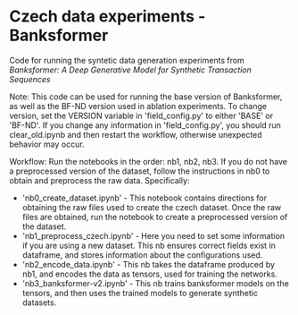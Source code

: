 # Czech data experiments - Banksformer

Code for running the syntetic data generation experiments from *Banksformer: A Deep Generative Model for Synthetic Transaction Sequences* 

Note: This code can be used for running the base version of Banksformer, as well as the BF-ND version used in ablation experiments. To change version, set the VERSION variable in 'field_config.py' to either 'BASE' or 'BF-ND'. If you change any information in 'field_config.py', you should run clear_old.ipynb and then restart the workflow, otherwise unexpected behavior may occur.


Workflow:
Run the notebooks in the order: nb1, nb2, nb3. If you do not have a preprocessed version of the dataset, follow the instructions in nb0 to obtain and preprocess the raw data. Specifically:
- 'nb0_create_dataset.ipynb' - This notebook contains directions for obtaining the raw files used to create the czech dataset. Once the raw files are obtained, run the notebook to create a preprocessed version of the dataset.
- 'nb1_preprocess_czech.ipynb' - Here you need to set some information if you are using a new dataset.  This nb ensures correct fields exist in dataframe, and stores information about the configurations used. 
- 'nb2_encode_data.ipynb' - This nb takes the dataframe produced by nb1, and encodes the data as tensors, used for training the networks.
- 'nb3_banksformer-v2.ipynb' - This nb trains banksformer models on the tensors, and then uses the trained models to generate synthetic datasets.

